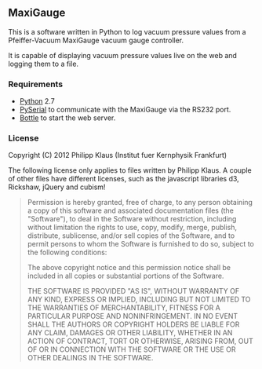 ## MaxiGauge

This is a software written in Python to log vacuum pressure values
from a Pfeiffer-Vacuum MaxiGauge vacuum gauge controller.

It is capable of displaying vacuum pressure values live on
the web and logging them to a file.

### Requirements

* [Python][] 2.7
* [PySerial][] to communicate with the MaxiGauge via the RS232 port.
* [Bottle][] to start the web server.

### License

Copyright (C) 2012 Philipp Klaus (Institut fuer Kernphysik Frankfurt)

The following license only applies to files written by Philipp Klaus.
A couple of other files have different licenses, such as the javascript
libraries d3, Rickshaw, jQuery and cubism!

> Permission is hereby granted, free of charge, to any person
> obtaining a copy of this software and associated documentation files
> (the "Software"), to deal in the Software without restriction, including
> without limitation the rights to use, copy, modify, merge, publish,
> distribute, sublicense, and/or sell copies of the Software, and to
> permit persons to whom the Software is furnished to do so, subject to
> the following conditions:
> 
> The above copyright notice and this permission notice shall be
> included in all copies or substantial portions of the Software.
> 
> THE SOFTWARE IS PROVIDED "AS IS", WITHOUT WARRANTY OF ANY KIND,
> EXPRESS OR IMPLIED, INCLUDING BUT NOT LIMITED TO THE WARRANTIES OF
> MERCHANTABILITY, FITNESS FOR A PARTICULAR PURPOSE AND NONINFRINGEMENT.
> IN NO EVENT SHALL THE AUTHORS OR COPYRIGHT HOLDERS BE LIABLE FOR ANY
> CLAIM, DAMAGES OR OTHER LIABILITY, WHETHER IN AN ACTION OF CONTRACT,
> TORT OR OTHERWISE, ARISING FROM, OUT OF OR IN CONNECTION WITH THE
> SOFTWARE OR THE USE OR OTHER DEALINGS IN THE SOFTWARE.

[Python]: http://www.python.org/getit/
[PySerial]: http://pyserial.sourceforge.net/
[Bottle]: http://bottlepy.org
